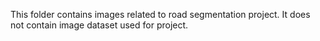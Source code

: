 This folder contains images related to road segmentation project. It does not contain image dataset used for project.
